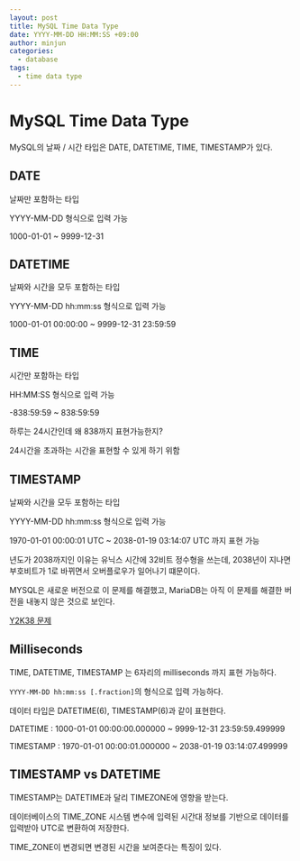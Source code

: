 ```yaml
---
layout: post
title: MySQL Time Data Type
date: YYYY-MM-DD HH:MM:SS +09:00
author: minjun
categories:
  - database
tags:
  - time data type
---
```


# MySQL Time Data Type

MySQL의 날짜 / 시간 타입은 DATE, DATETIME, TIME, TIMESTAMP가 있다.

## DATE

날짜만 포함하는 타입

YYYY-MM-DD 형식으로 입력 가능

1000-01-01 ~ 9999-12-31

## DATETIME

날짜와 시간을 모두 포함하는 타입

YYYY-MM-DD hh:mm:ss 형식으로 입력 가능

1000-01-01 00:00:00 ~ 9999-12-31 23:59:59

## TIME

시간만 포함하는 타입

HH:MM:SS 형식으로 입력 가능

-838:59:59 ~ 838:59:59

하루는 24시간인데 왜 838까지 표현가능한지?

24시간을 초과하는 시간을 표현할 수 있게 하기 위함

## TIMESTAMP

날짜와 시간을 모두 포함하는 타입

YYYY-MM-DD hh:mm:ss 형식으로 입력 가능

1970-01-01 00:00:01 UTC ~ 2038-01-19 03:14:07 UTC 까지 표현 가능

년도가 2038까지인 이유는 유닉스 시간에 32비트 정수형을 쓰는데, 2038년이 지나면 부호비트가 1로 바뀌면서 오버플로우가 일어나기 떄문이다.

MYSQL은 새로운 버전으로 이 문제를 해결했고, MariaDB는 아직 이 문제를 해결한 버전을 내놓지 않은 것으로 보인다.

[Y2K38 문제](https://medium.com/finda-tech/mysql-timestamp-%EC%99%80-y2k38-problem-d43b8f119ce5)

## Milliseconds

TIME, DATETIME, TIMESTAMP 는 6자리의 milliseconds 까지 표현 가능하다.

`YYYY-MM-DD hh:mm:ss [.fraction]`의 형식으로 입력 가능하다.

데이터 타입은 DATETIME(6), TIMESTAMP(6)과 같이 표현한다.

DATETIME : 1000-01-01 00:00:00.000000 ~ 9999-12-31 23:59:59.499999

TIMESTAMP : 1970-01-01 00:00:01.000000 ~ 2038-01-19 03:14:07.499999

## TIMESTAMP vs DATETIME

TIMESTAMP는 DATETIME과 달리 TIMEZONE에 영향을 받는다.

데이터베이스의 TIME_ZONE 시스템 변수에 입력된 시간대 정보를 기반으로 데이터를 입력받아 UTC로 변환하여 저장한다.

TIME_ZONE이 변경되면 변경된 시간을 보여준다는 특징이 있다.
